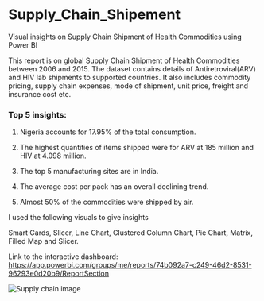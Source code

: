 # Supply_Chain_Shipement

Visual insights on Supply Chain Shipment of Health Commodities using Power BI

This report is on global Supply Chain Shipment of Health Commodities between 2006 and 2015. The dataset contains details of Antiretroviral(ARV) and HIV lab shipments to supported countries. It also includes commodity pricing, supply chain expenses, mode of shipment, unit price, freight and insurance cost etc.

### Top 5 insights:

1) Nigeria accounts for 17.95% of the total consumption.

2) The highest quantities of items shipped were for ARV at 185 million and HIV at 4.098 million.

3) The top 5 manufacturing sites are in India.

4) The average cost per pack has an overall declining trend.

5) Almost 50% of the commodities were shipped by air.

I used the following visuals to give insights

Smart Cards, Slicer, Line Chart, Clustered Column Chart, Pie Chart, Matrix, Filled Map and Slicer.

Link to the interactive dashboard: https://app.powerbi.com/groups/me/reports/74b092a7-c249-46d2-8531-96293e0d20b9/ReportSection


![Supply chain image](https://user-images.githubusercontent.com/113190200/197958311-b27024ae-b196-45ea-8c46-22c025064d5d.png)
